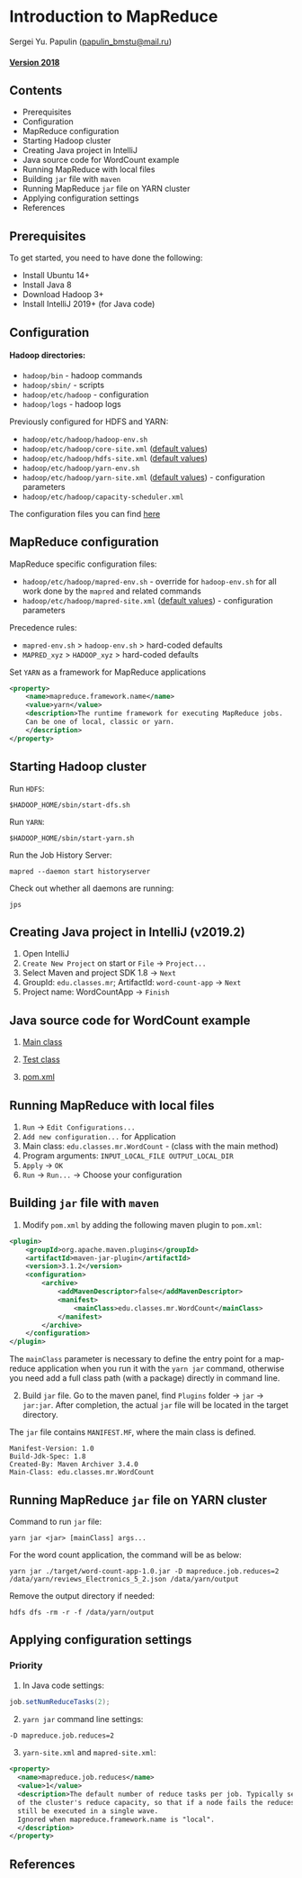 # Introduction to MapReduce
Sergei Yu. Papulin (papulin_bmstu@mail.ru)

#### [Version 2018](https://github.com/BigDataProcSystems/Hadoop/blob/2018/mapreduce_basics.ipynb)

## Contents

- Prerequisites
- Configuration
- MapReduce configuration
- Starting Hadoop cluster
- Creating Java project in IntelliJ
- Java source code for WordCount example
- Running MapReduce with local files
- Building `jar` file with `maven`
- Running MapReduce `jar` file on YARN cluster
- Applying configuration settings
- References

## Prerequisites

To get started, you need to have done the following:

- Install Ubuntu 14+
- Install Java 8
- Download Hadoop 3+
- Install IntelliJ 2019+ (for Java code)

## Configuration

#### Hadoop directories:

- `hadoop/bin` - hadoop commands
- `hadoop/sbin/` - scripts
- `hadoop/etc/hadoop` - configuration
- `hadoop/logs` - hadoop logs

Previously configured for HDFS and YARN:
- `hadoop/etc/hadoop/hadoop-env.sh`
- `hadoop/etc/hadoop/core-site.xml` ([default values](https://hadoop.apache.org/docs/r3.1.2/hadoop-project-dist/hadoop-common/core-default.xml))
- `hadoop/etc/hadoop/hdfs-site.xml` ([default values](https://hadoop.apache.org/docs/r3.1.2/hadoop-project-dist/hadoop-hdfs/hdfs-default.xml))
- `hadoop/etc/hadoop/yarn-env.sh`
- `hadoop/etc/hadoop/yarn-site.xml` ([default values](https://hadoop.apache.org/docs/r3.1.2/hadoop-yarn/hadoop-yarn-common/yarn-default.xml)) -  configuration parameters
- `hadoop/etc/hadoop/capacity-scheduler.xml`

The configuration files you can find [here](/config/) 

## MapReduce configuration

MapReduce specific configuration files:

- `hadoop/etc/hadoop/mapred-env.sh` - override for `hadoop-env.sh` for all work done by the `mapred` and related commands
- `hadoop/etc/hadoop/mapred-site.xml` ([default values](https://hadoop.apache.org/docs/r3.1.2/hadoop-mapreduce-client/hadoop-mapreduce-client-core/mapred-default.xml)) -  configuration parameters

Precedence rules:

- `mapred-env.sh` > `hadoop-env.sh` > hard-coded defaults
- `MAPRED_xyz` > `HADOOP_xyz` > hard-coded defaults

Set `YARN` as a framework for MapReduce applications

```xml
<property>
    <name>mapreduce.framework.name</name>
    <value>yarn</value>
    <description>The runtime framework for executing MapReduce jobs.
    Can be one of local, classic or yarn.
    </description>
</property>
```

## Starting Hadoop cluster

Run `HDFS`:

`$HADOOP_HOME/sbin/start-dfs.sh`

Run `YARN`:

`$HADOOP_HOME/sbin/start-yarn.sh`

Run the Job History Server:

`mapred --daemon start historyserver`

Check out whether all daemons are running:

`jps`

## Creating Java project in IntelliJ (v2019.2)

1) Open IntelliJ
2) `Create New Project` on start or `File` -> `Project...`
3) Select Maven and project SDK 1.8 -> `Next`
4) GroupId: `edu.classes.mr`; ArtifactId: `word-count-app` -> `Next`
4) Project name: WordCountApp -> `Finish`

## Java source code for WordCount example

1. [Main class](/code_java/WordCountApp/src/main/java/edu/classes/mr/WordCount.java)

2. [Test class](/code_java/WordCountApp/src/test/java/edu/classes/mr/WordCountTest.java)

3. [pom.xml](/code_java/WordCountApp/pom.xml)

## Running MapReduce with local files

1) `Run` -> `Edit Configurations...`
2) `Add new configuration...` for Application
3) Main class: `edu.classes.mr.WordCount` - (class with the main method)
4) Program arguments: `INPUT_LOCAL_FILE OUTPUT_LOCAL_DIR`
5) `Apply` -> `OK`
6) `Run` -> `Run...` -> Choose your configuration

## Building `jar` file with `maven`

1. Modify `pom.xml` by adding the following maven plugin to `pom.xml`:

```xml
<plugin>
    <groupId>org.apache.maven.plugins</groupId>
    <artifactId>maven-jar-plugin</artifactId>
    <version>3.1.2</version>
    <configuration>
        <archive>
            <addMavenDescriptor>false</addMavenDescriptor>
            <manifest>
                <mainClass>edu.classes.mr.WordCount</mainClass>
            </manifest>
        </archive>
    </configuration>
</plugin>
```

The `mainClass` parameter is necessary to define the entry point for a map-reduce application when you run it with the `yarn jar` command, otherwise you need add a full class path (with a package) directly in command line. 

2. Build `jar` file. Go to the maven panel, find `Plugins` folder -> `jar` -> `jar:jar`. After completion, the actual `jar` file will be located in the target directory.

The `jar` file contains `MANIFEST.MF`, where the main class is defined.

```
Manifest-Version: 1.0
Build-Jdk-Spec: 1.8
Created-By: Maven Archiver 3.4.0
Main-Class: edu.classes.mr.WordCount

```

## Running MapReduce `jar` file on YARN cluster


Command to run `jar` file:

`yarn jar <jar> [mainClass] args... `

For the word count application, the command will be as below:

`yarn jar ./target/word-count-app-1.0.jar -D mapreduce.job.reduces=2 /data/yarn/reviews_Electronics_5_2.json /data/yarn/output`

Remove the output directory if needed:

`hdfs dfs -rm -r -f /data/yarn/output`


## Applying configuration settings

### Priority

1. In Java code settings: 

```java
job.setNumReduceTasks(2);
```

2. `yarn jar` command line settings: 

```cmd
-D mapreduce.job.reduces=2
```


3. `yarn-site.xml` and `mapred-site.xml`: 

```xml
<property>
  <name>mapreduce.job.reduces</name>
  <value>1</value>
  <description>The default number of reduce tasks per job. Typically set to 99%
  of the cluster's reduce capacity, so that if a node fails the reduces can
  still be executed in a single wave.
  Ignored when mapreduce.framework.name is "local".
  </description>
</property>
```

## References

